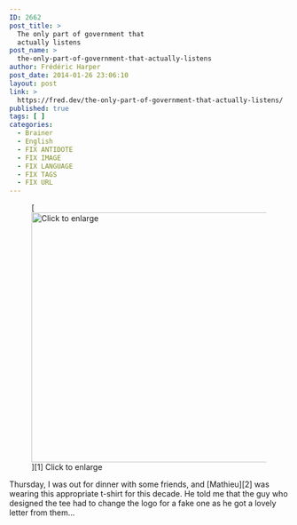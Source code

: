 ```yaml
---
ID: 2662
post_title: >
  The only part of government that
  actually listens
post_name: >
  the-only-part-of-government-that-actually-listens
author: Frédéric Harper
post_date: 2014-01-26 23:06:10
layout: post
link: >
  https://fred.dev/the-only-part-of-government-that-actually-listens/
published: true
tags: [ ]
categories:
  - Brainer
  - English
  - FIX ANTIDOTE
  - FIX IMAGE
  - FIX LANGUAGE
  - FIX TAGS
  - FIX URL
---
```

<figure>[<figcaption><img alt="Click to enlarge" src="http://fred.dev/wp-content/uploads/2014/01/nsa.jpg" width="600" height="450" /></figcaption>][1] Click to enlarge</figure>
Thursday, I was out for dinner with some friends, and [Mathieu][2] was wearing this appropriate t-shirt for this decade. He told me that the guy who designed the tee had to change the logo for a fake one as he got a lovely letter from them...

 [1]: http://fred.dev/wp-content/uploads/2014/01/nsa.jpg
 [2]: https://twitter.com/mlhamel "Mathieu Leduc-Hamel Twitter account"